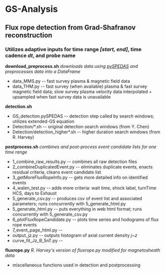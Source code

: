 # GS-Analysis
## Flux rope detection from Grad-Shafranov reconstruction ##

### Utilizes adaptive inputs for time range *[start, end]*, time cadence *dt*, and probe name ###

**download_preprocess.sh**
*downloads data using [pySPEDAS](https://github.com/spedas/pyspedas) and preprocesses data into a DataFrame*
- data_MMS.py -- fast survey plasma & magnetic field data
- data_THM.py -- fast survey (when available) plasma & fast survey magnetic field data; slow survey plasma velocity data interpolated + upsampled when fast survey data is unavailable

**detection.sh**
- GS_detection.pySPEDAS			 -- detection step called by search windows; utilizes extended-GS equation
- Detection/*.sh 				 -- original detection search windows (from Y. Chen)
- Detection/detection_higher*.sh -- higher duration search windows (from R. Harvey)

**postprocess.sh**
*combines and post-process event candidate lists for one time range*
- 1_combine_raw_results.py 	  -- combines all raw detection files
- 2_combineDuplicatedEvent.py -- eliminates duplicate events, enacts residual criteria, cleans event candidate list
- 3_getMoreFluxRopeInfo.py 	  -- gets more detailed info on identified events
- 4_walen_test.py 			  -- adds more criteria: wait time, shock label, turnTime HCS, days to Exhaust
- 5_generate_csv.py 		  -- produces csv of event list and associated parameters; runs concurrently with 5_generate_html.py
- 5_generate_html.py 		  -- puts everything in web html format; runs concurrently with 5_generate_csv.py
- 6_plotFluxRopeCandidate.py  -- plots time series and hodograms of flux rope events
- 7_event_page_html.py 		  --
- output_jz.py 				  -- outputs histogram of axial current density *j~z*
- curve_fit_Jz_B_5nT.py       --

**fluxrope.py**
*R. Harvey's version of fluxrope.py modified for magnetosheath data*
- miscellaneous functions used in detection and postprocessing